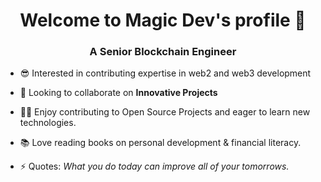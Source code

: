 <h1 align="center">Welcome to Magic Dev's profile 👋</h1>
<h3 align="center">A Senior Blockchain Engineer</h3>

- 😎 Interested in contributing expertise in web2 and web3 development

- 👯 Looking to collaborate on **Innovative Projects**

- 👨‍💻 Enjoy contributing to Open Source Projects and eager to learn new technologies. 

- 📚 Love reading books on personal development & financial literacy. 

- ⚡ Quotes: *What you do today can improve all of your tomorrows.*
